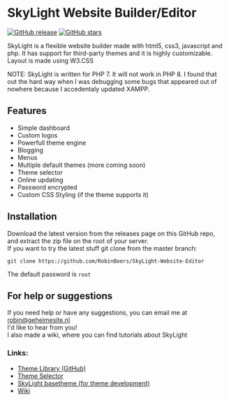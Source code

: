 # SkyLight Website Builder/Editor

[![GitHub release](https://img.shields.io/github/tag/RobinBoers/SkyLight-Website-Editor.svg?style=flat)](https://github.com/RobinBoers/SkyLight-Website-Editor/releases/)
[![GitHub stars](https://img.shields.io/github/stars/RobinBoers/SkyLight-Website-Editor.svg?style=social&label=Star&maxAge=2592000)](https://github.com/RobinBoers/SkyLight-Website-Editor/stargazers/)

SkyLight is a flexible website builder made with html5, css3, javascript and php. It has support for third-party themes and it is highly customizable. Layout is made using W3.CSS

NOTE: SkyLight is written for PHP 7. It will not work in PHP 8. I found that out the hard way when I was debugging some bugs that appeared out of nowhere because I accedentaly updated XAMPP.
## Features
- Simple dashboard
- Custom logos
- Powerfull theme engine
- Blogging
- Menus
- Multiple default themes (more coming soon)
- Theme selector
- Online updating
- Password encrypted 
- Custom CSS Styling (if the theme supports it)

## Installation
Download the latest version from the releases page on this GitHub repo, and extract the zip file on the root of your server.  
If you want to try the latest stuff git clone from the master branch:

```git clone https://github.com/RobinBoers/SkyLight-Website-Editor```  

The default password is `root`

## For help or suggestions
If you need help or have any suggestions, you can email me at robin@geheimesite.nl  
I'd like to hear from you!  
I also made a wiki, where you can find tutorials about SkyLight

### Links: 
- [Theme Library (GitHub)](https://github.com/RobinBoers/SkyLight-themelibrary)
- [Theme Selector](https://robinboers.github.io/SkyLight-themelibrary/)
- [SkyLight basetheme (for theme development)](https://github.com/RobinBoers/SkyLight-basetheme)
- [Wiki](https://github.com/RobinBoers/SkyLight-Website-Editor/wiki/)

